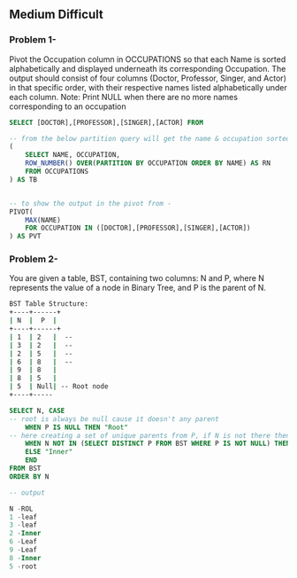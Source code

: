 ## Medium Difficult

### Problem 1- 
Pivot the Occupation column in OCCUPATIONS so that each Name is sorted alphabetically and displayed underneath its corresponding Occupation. The output should consist of four columns (Doctor, Professor, Singer, and Actor) in that specific order, with their respective names listed alphabetically under each column.
Note: Print NULL when there are no more names corresponding to an occupation

```sql
SELECT [DOCTOR],[PROFESSOR],[SINGER],[ACTOR] FROM 

-- from the below partition query will get the name & occupation sorted and partitioned.
(
    SELECT NAME, OCCUPATION,
    ROW_NUMBER() OVER(PARTITION BY OCCUPATION ORDER BY NAME) AS RN
    FROM OCCUPATIONS
) AS TB


-- to show the output in the pivot from -
PIVOT(
    MAX(NAME)
    FOR OCCUPATION IN ([DOCTOR],[PROFESSOR],[SINGER],[ACTOR])
) AS PVT

```

### Problem 2- 
You are given a table, BST, containing two columns: N and P, where N represents the value of a node in Binary Tree, and P is the parent of N.
```sh 
BST Table Structure:
+----+------+
| N  |  P  |
+----+------+
| 1  | 2   |  -- 
| 3  | 2   |  -- 
| 2  | 5   |  -- 
| 6  | 8   |  -- 
| 9  | 8   |
| 8  | 5   |  
| 5  | Null| -- Root node
+----+-----
```

```sql
SELECT N, CASE
-- root is always be null cause it doesn't any parent
    WHEN P IS NULL THEN "Root" 
-- here creating a set of unique parents from P, if N is not there then its a leaf else its a inner
    WHEN N NOT IN (SELECT DISTINCT P FROM BST WHERE P IS NOT NULL) THEN "Leaf" 
    ELSE "Inner"
    END
FROM BST
ORDER BY N

-- output

N -ROL
1 -leaf
3 -leaf
2 -Inner
6 -Leaf
9 -Leaf
8 -Inner
5 -root

```